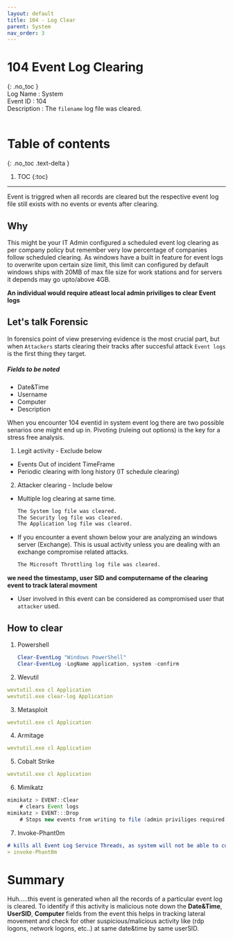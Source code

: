```yaml
---
layout: default
title: 104 - Log Clear
parent: System
nav_order: 3
---
```


# 104 Event Log Clearing
{: .no_toc }
<br>
Log Name : System <br>
Event ID : 104 <br>
Description : The `filename` log file was cleared. 
<br><br>

# Table of contents
{: .no_toc .text-delta }

1. TOC
{:toc}
---
<div class="alert alert-danger border-0" role="alert">
  Event is triggred when all records are cleared but the respective event log file still exists with no events or events after clearing.
</div>

## Why

This might be your IT Admin configured a scheduled event log clearing as per company policy but remember very low percentage of companies follow scheduled clearing. As windows have a built in feature for event logs to overwrite upon certain size limit, this limit can configured by default windows ships with 20MB of max file size for work stations and for servers it depends may go upto/above 4GB.

**An individual would require atleast local admin priviliges to clear Event logs**


## Let's talk Forensic

In forensics point of view preserving evidence is the most crucial part, but when `Attackers` starts clearing their tracks after succesful attack `Event logs` is the first thing they target.
##### Fields to be noted
- Date&Time
- Username
- Computer
- Description

When you encounter 104 eventid in system event log there are two possible senarios one might end up in. Pivoting (ruleing out options) is the key for a stress free analysis.
1. Legit activity - Exclude below
- Events Out of incident TimeFrame
- Periodic clearing with long history (IT schedule clearing)

2. Attacker clearing - Include below
- Multiple log clearing at same time.
    ```markdown
    The System log file was cleared. 
    The Security log file was cleared. 
    The Application log file was cleared. 
    ```
- If you encounter a event shown below your are analyzing an windows server (Exchange). This is usual activity unless you are dealing with an exchange compromise related attacks.
    ```markdown
    The Microsoft Throttling log file was cleared. 
    ```

**we need the timestamp, user SID and computername of the clearing event to track lateral movment**
- User involved in this event can be considered as compromised user that `attacker` used.

## How to clear

1. Powershell
    ```powershell
    Clear-EventLog "Windows PowerShell"
    Clear-EventLog -LogName application, system -confirm
    ```

2. Wevutil
```yaml
wevtutil.exe cl Application
wevtutil.exe clear-log Application
```

3. Metasploit
```yaml
wevtutil.exe cl Application
```

4. Armitage
```yaml
wevtutil.exe cl Application
```

5. Cobalt Strike
```yaml
wevtutil.exe cl Application
```

6. Mimikatz
```java
mimikatz > EVENT::Clear
    # clears Event logs
mimikatz > EVENT:::Drop
    # Stops new events from writing to file (admin priviliges required)
```
7. Invoke-Phant0m 
```markdown
# kills all Event Log Service Threads, as system will not be able to collect logs.
> invoke-Phant0m
```

# Summary

Huh.....this event is generated when all the records of a particular event log is cleared. To identify if this activity is malicious note down the **Date&Time**, **UserSID**, **Computer** fields from the event this helps in tracking lateral movement and check for other suspicious/malicious activity like (rdp logons, network logons, etc..) at same date&time by same userSID.  